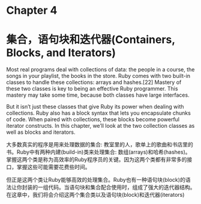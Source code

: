 Chapter 4
====
集合，语句块和迭代器(Containers, Blocks, and Iterators)
=====

Most real programs deal with collections of data: the people in a course, the songs in your playlist, the books in the store. Ruby comes with two built-in classes to handle these collections: arrays and hashes.[22] Mastery of these two classes is key to being an effective Ruby programmer. This mastery may take some time, because both classes have large interfaces.

But it isn’t just these classes that give Ruby its power when dealing with collections. Ruby also has a block syntax that lets you encapsulate chunks of code. When paired with collections, these blocks become powerful iterator constructs. In this chapter, we’ll look at the two collection classes as well as blocks and iterators.

大多数真实的程序是用来处理数据的集合: 教室里的人，歌单上的歌曲和书店里的书。Ruby中有两种内建(build-in)类来处理集合: 数组(arrays)和哈希(hashes)。掌握这两个类是称为高效率的Ruby程序员的关键。因为这两个类都有非常多的接口，掌握这些可能需要花费些时间。

但正是这两个类让Ruby能够高效的处理集合。Ruby也有一种语句块(block)的语法让你封装的一组代码。当语句块和集合配合使用时，组成了强大的迭代器结构。在这章中，我们将会介绍这两个集合类以及语句块(block)和迭代器(iterators)